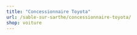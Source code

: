 ```yaml
---
title: "Concessionnaire Toyota"
url: /sable-sur-sarthe/concessionnaire-toyota/
shop: voiture
---
```

